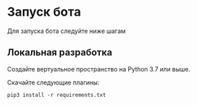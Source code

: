 # Запуск бота

Для запуска бота следуйте ниже шагам

## Локальная разработка

Создайте вертуальное пространство на Python 3.7 или выше.

Скачайте следующие плагины:
```
pip3 install -r requirements.txt
```

